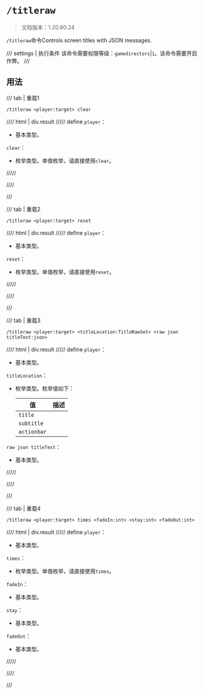 # `/titleraw`

> 文档版本：1.20.80.24

`/titleraw`命令Controls screen titles with JSON messages.

/// settings | 执行条件
该命令需要权限等级：`gamedirectors`|`1`。该命令需要开启作弊。
///

## 用法

/// tab | 重载1
```mcfunction
/titleraw <player:target> clear
```

//// html | div.result
///// define
`player`：<!-- md:samp target -->

- 基本类型。

`clear`：<!-- md:samp TitleRawClear -->

- 枚举类型。单值枚举，请直接使用`clear`。


/////

////

///

/// tab | 重载2
```mcfunction
/titleraw <player:target> reset
```

//// html | div.result
///// define
`player`：<!-- md:samp target -->

- 基本类型。

`reset`：<!-- md:samp TitleRawReset -->

- 枚举类型。单值枚举，请直接使用`reset`。


/////

////

///

/// tab | 重载3
```mcfunction
/titleraw <player:target> <titleLocation:TitleRawSet> <raw json titleText:json>
```

//// html | div.result
///// define
`player`：<!-- md:samp target -->

- 基本类型。

`titleLocation`：<!-- md:samp TitleRawSet -->

- 枚举类型。枚举值如下：

  |值|描述|
  |---|---|
  |`title`||
  |`subtitle`||
  |`actionbar`||


`raw json titleText`：<!-- md:samp json -->

- 基本类型。


/////

////

///

/// tab | 重载4
```mcfunction
/titleraw <player:target> times <fadeIn:int> <stay:int> <fadeOut:int>
```

//// html | div.result
///// define
`player`：<!-- md:samp target -->

- 基本类型。

`times`：<!-- md:samp TitleRawTimes -->

- 枚举类型。单值枚举，请直接使用`times`。

`fadeIn`：<!-- md:samp int -->

- 基本类型。

`stay`：<!-- md:samp int -->

- 基本类型。

`fadeOut`：<!-- md:samp int -->

- 基本类型。


/////

////

///
